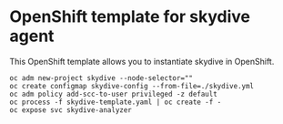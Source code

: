 # OpenShift template for skydive agent

This OpenShift template allows you to instantiate skydive in OpenShift.


```
oc adm new-project skydive --node-selector=""
oc create configmap skydive-config --from-file=./skydive.yml
oc adm policy add-scc-to-user privileged -z default
oc process -f skydive-template.yaml | oc create -f -
oc expose svc skydive-analyzer
```

